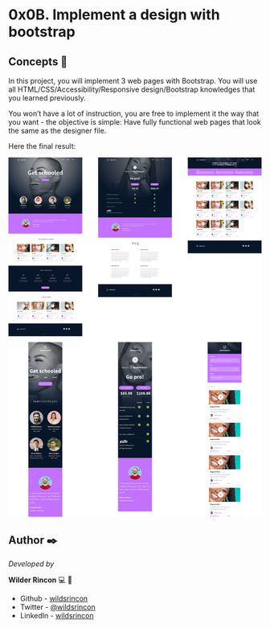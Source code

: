 # 0x0B. Implement a design with bootstrap


## Concepts 🔧
In this project, you will implement 3 web pages with Bootstrap. You will use all HTML/CSS/Accessibility/Responsive design/Bootstrap knowledges that you learned previously.

You won’t have a lot of instruction, you are free to implement it the way that you want - the objective is simple: Have fully functional web pages that look the same as the designer file.

Here the final result:

![Final result](final_result.jpg)

## Author ✒️

_Developed by_

**Wilder Rincon** :computer: :man: 

- Github - [wildsrincon](https://github.com/wildsrincon)
- Twitter - [@wildsrincon](https://twitter.com/wildsrincon)
- LinkedIn - [wildsrincon](https://www.linkedin.com/in/wildsrincon/)